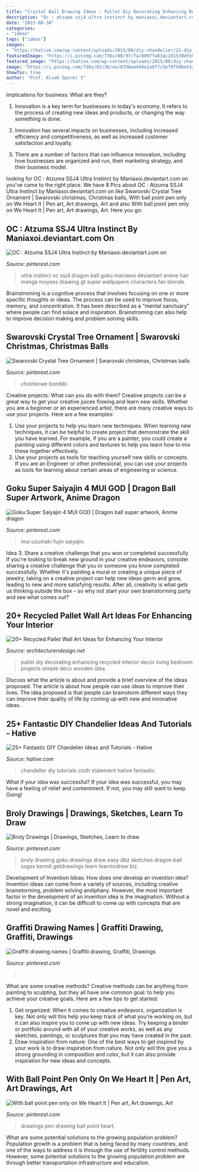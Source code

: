 ```yaml
---
title: "Crystal Ball Drawing Ideas : Pallet Diy Decorating Enhancing Recycled Interior Decor Living Bedroom Projects Simple Deco Wooden Idea"
description: "Oc : atzuma ssj4 ultra instinct by maniaxoi.deviantart.com on"
date: "2023-08-30"
categories:
- "ideas"
tags: ["ideas"]
images:
- "https://hative.com/wp-content/uploads/2015/08/diy-chandelier/21-diy-chandelier-ideas-tutorials.jpg"
featuredImage: "https://i.pinimg.com/736x/80/97/fa/8097fa83ac2d1530dfe531fb1412d121.jpg"
featured_image: "https://hative.com/wp-content/uploads/2015/08/diy-chandelier/21-diy-chandelier-ideas-tutorials.jpg"
image: "https://i.pinimg.com/736x/03/3b/ee/033bee446e1a6f7c5ef9f596e53260cc--learn-to-draw-drawing.jpg"
ShowToc: true
author: "Prof. Alvah Sporer I"
---
```



Implications for business: What are they?
1. Innovation is a key term for businesses in today's economy. It refers to the process of creating new ideas and products, or changing the way something is done.
2. Innovation has several impacts on businesses, including increased efficiency and competitiveness, as well as increased customer satisfaction and loyalty.

3. There are a number of factors that can influence innovation, including how businesses are organized and run, their marketing strategy, and their business model.

	

		
looking for OC : Atzuma SSJ4 Ultra Instinct by Maniaxoi.deviantart.com on you've came to the right place. We have 8 Pics about OC : Atzuma SSJ4 Ultra Instinct by Maniaxoi.deviantart.com on like Swarovski Crystal Tree Ornament | Swarovski christmas, Christmas balls, With ball point pen only on We Heart It | Pen art, Art drawings, Art and also With ball point pen only on We Heart It | Pen art, Art drawings, Art. Here you go:
		
    
## OC : Atzuma SSJ4 Ultra Instinct By Maniaxoi.deviantart.com On

<img loading=lazy src="https://i.pinimg.com/736x/a3/9c/80/a39c801e07332785012624e60c96f647.jpg" onerror="this.onerror=null;this.src='https://tse1.mm.bing.net/th?id=OIP.-scsiNN_OWmceMyf8y2YKwHaLh&amp;pid=15.1';" alt="OC : Atzuma SSJ4 Ultra Instinct by Maniaxoi.deviantart.com on">

_Source: pinterest.com_

>ultra instinct oc ssj4 dragon ball goku maniaxoi deviantart anime hair manga moyses drawing gt super wallpapers characters fan blonde. 

	

Brainstroming is a cognitive process that involves focusing on one or more specific thoughts or ideas. The process can be used to improve focus, memory, and concentration. It has been described as a “mental sanctuary” where people can find solace and inspiration. Brainstroming can also help to improve decision making and problem solving skills.

    
## Swarovski Crystal Tree Ornament | Swarovski Christmas, Christmas Balls

<img loading=lazy src="https://i.pinimg.com/736x/0f/3d/27/0f3d27427eef40e34a78d983375c51df--swarovski-crystals-ornament.jpg" onerror="this.onerror=null;this.src='https://tse3.mm.bing.net/th?id=OIP.Z5VZ4v-UXuVWYTyijyuHcQAAAA&amp;pid=15.1';" alt="Swarovski Crystal Tree Ornament | Swarovski christmas, Christmas balls">

_Source: pinterest.com_

>choinkowe bombki. 

	

Creative projects: What can you do with them?
Creative projects can be a great way to get your creative juices flowing and learn new skills. Whether you are a beginner or an experienced artist, there are many creative ways to use your projects. Here are a few examples: 
1. Use your projects to help you learn new techniques. When learning new techniques, it can be helpful to create project that demonstrate the skill you have learned. For example, if you are a painter, you could create a painting using different colors and textures to help you learn how to mix these together effectively. 
2. Use your projects as tools for teaching yourself new skills or concepts. If you are an Engineer or other professional, you can use your projects as tools for learning about certain areas of engineering or science.

    
## Goku Super Saiyajin 4 MUI GOD | Dragon Ball Super Artwork, Anime Dragon

<img loading=lazy src="https://i.pinimg.com/736x/80/97/fa/8097fa83ac2d1530dfe531fb1412d121.jpg" onerror="this.onerror=null;this.src='https://tse3.mm.bing.net/th?id=OIP.sX2gILVA6J5e3RbfkFm6_gHaKX&amp;pid=15.1';" alt="Goku Super Saiyajin 4 MUI GOD | Dragon ball super artwork, Anime dragon">

_Source: pinterest.com_

>mui uzumaki fujin saiyajin. 

	

Idea 3: Share a creative challenge that you won or completed successfully
If you're looking to break new ground in your creative endeavors, consider sharing a creative challenge that you or someone you know completed successfully. Whether it's painting a mural or creating a unique piece of jewelry, taking on a creative project can help new ideas germ and grow, leading to new and more satisfying results. After all, creativity is what gets us thinking outside the box – so why not start your own brainstorming party and see what comes out?

    
## 20+ Recycled Pallet Wall Art Ideas For Enhancing Your Interior

<img loading=lazy src="http://cdn.architecturendesign.net/wp-content/uploads/2015/06/AD-Pallet-Wall-Art-9.jpg" onerror="this.onerror=null;this.src='https://tse4.mm.bing.net/th?id=OIP.xZGMJb9Zy_pKMOJAJpu9VgHaLH&amp;pid=15.1';" alt="20+ Recycled Pallet Wall Art Ideas for Enhancing Your Interior">

_Source: architecturendesign.net_

>pallet diy decorating enhancing recycled interior decor living bedroom projects simple deco wooden idea. 

	

Discuss what the article is about and provide a brief overview of the ideas proposed.
The article is about how people can use ideas to improve their lives. The idea proposed is that people can brainstorm different ways they can improve their quality of life by coming up with new and innovative ideas.

    
## 25+ Fantastic DIY Chandelier Ideas And Tutorials - Hative

<img loading=lazy src="https://hative.com/wp-content/uploads/2015/08/diy-chandelier/21-diy-chandelier-ideas-tutorials.jpg" onerror="this.onerror=null;this.src='https://tse3.mm.bing.net/th?id=OIP.JsMk8DnWzHcmcIFpXadfkwHaLG&amp;pid=15.1';" alt="25+ Fantastic DIY Chandelier Ideas and Tutorials - Hative">

_Source: hative.com_

>chandelier diy tutorials cloth statement hative fantastic. 

	

What if your idea was successful?
If your idea was successful, you may have a feeling of relief and contentment. If not, you may still want to keep Going!

    
## Broly Drawings | Drawings, Sketches, Learn To Draw

<img loading=lazy src="https://i.pinimg.com/736x/03/3b/ee/033bee446e1a6f7c5ef9f596e53260cc--learn-to-draw-drawing.jpg" onerror="this.onerror=null;this.src='https://tse1.mm.bing.net/th?id=OIP.e447Y_PwPIYlapC_ARdGpAHaKV&amp;pid=15.1';" alt="Broly Drawings | Drawings, Sketches, Learn to draw">

_Source: pinterest.com_

>broly drawing goku drawings draw easy dbz sketches dragon ball ssgss kermit getdrawings learn learntodraw biz. 

	

Development of Invention Ideas: How does one develop an invention idea?
Invention ideas can come from a variety of sources, including creative brainstorming, problem solving andiphany. However, the most important factor in the development of an invention idea is the imagination. Without a strong imagination, it can be difficult to come up with concepts that are novel and exciting.

    
## Graffiti Drawing Names | Graffiti Drawing, Graffiti, Drawings

<img loading=lazy src="https://i.pinimg.com/736x/d5/23/f7/d523f71938a43aae27a07b8137c74b96--graffiti-drawing.jpg" onerror="this.onerror=null;this.src='https://tse4.mm.bing.net/th?id=OIP.cJGp4bmRIDtCnL21tvxP3gHaNJ&amp;pid=15.1';" alt="Graffiti drawing names | Graffiti drawing, Graffiti, Drawings">

_Source: pinterest.com_

>. 

	

What are some creative methods?
Creative methods can be anything from painting to sculpting, but they all have one common goal: to help you achieve your creative goals. Here are a few tips to get started: 
1. Get organized: When it comes to creative endeavors, organization is key. Not only will this help you keep track of what you’re working on, but it can also inspire you to come up with new ideas. Try keeping a binder or portfolio around with all of your creative works, as well as any sketches, paintings, or sculptures that you may have created in the past. 
2. Draw inspiration from nature: One of the best ways to get inspired by your work is to draw inspiration from nature. Not only will this give you a strong grounding in composition and color, but it can also provide inspiration for new ideas and concepts.

    
## With Ball Point Pen Only On We Heart It | Pen Art, Art Drawings, Art

<img loading=lazy src="https://i.pinimg.com/736x/a2/20/25/a22025a09769d6f9e546b190099020b2--drawing-drawing-pen-drawings.jpg" onerror="this.onerror=null;this.src='https://tse3.mm.bing.net/th?id=OIP.T6hDb39BABU__bzI1gE7VQHaJ4&amp;pid=15.1';" alt="With ball point pen only on We Heart It | Pen art, Art drawings, Art">

_Source: pinterest.com_

>drawings pen drawing ball point heart. 

	

What are some potential solutions to the growing population problem?
Population growth is a problem that is being faced by many countries, and one of the ways to address it is through the use of fertility control methods. However, some potential solutions to the growing population problem are through better transportation infrastructure and education.

